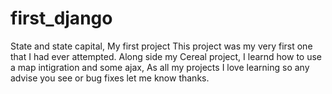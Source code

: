 # first_django
State and state capital, My first project
This project was my very first one that I had ever attempted. Along side my Cereal project,
I learnd how to use a map intigration and some ajax, 
As all my projects I love learning so any advise you see or bug fixes let me know thanks.
